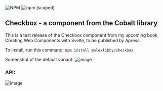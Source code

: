 ![NPM](https://img.shields.io/npm/l/@alexlibby/checkbox)
![npm (scoped)](https://img.shields.io/npm/v/@alexlibby/checkbox)

## Checkbox - a component from the Cobalt library

This is a test release of the Checkbox component from my upcoming book, Creating Web Components with Svelte, to be published by Apress.

To install, run this command: `npm install @alexlibby/checkbox`

Screenshot of the default variant:
![image](https://user-images.githubusercontent.com/16504949/193410051-bd6ae5ab-2378-42b3-b47f-d7fb240ebc34.png)


### API:
![image](https://user-images.githubusercontent.com/16504949/193408827-70fb6e41-fcf9-44b2-842a-44c56b3efbcf.png)
